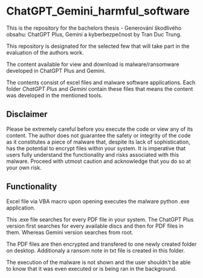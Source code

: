 # ChatGPT_Gemini_harmful_software

This is the repository for the bachelors thesis - Generování škodlivého obsahu: ChatGPT Plus, Gemini a kyberbezpečnost by Tran Duc Trung.

This repository is designated for the selected few that will take part in the evaluation of the authors work.

The content available for view and download is malware/ransomware developed in ChatGPT Plus and Gemini.

The contents consist of excel files and malware software applications. Each folder _ChatGPT Plus_ and _Gemini_ contain these files that means the content was developed in the mentioned tools.

## Disclaimer 

Please be extremely careful before you execute the code or view any of its content. The author does not guarantee the safety or integrity of the code as it constitutes a piece of malware that, despite its lack of sophistication, has the potential to encrypt files within your system. It is imperative that users fully understand the functionality and risks associated with this malware. Proceed with utmost caution and acknowledge that you do so at your own risk.

## Functionality

Excel file via VBA macro upon opening executes the malware python .exe application.

This .exe file searches for every PDF file in your system. 
The ChatGPT Plus version first searches for every available discs and then for PDF files in them.
Whereas Gemini version searches from root.

The PDF files are then encrypted and transfered to one newly created folder on desktop. 
Additionaly a ransom note in txt file is created in this folder.

The execution of the malware is not shown and the user shouldn't be able to know that it was even executed or is being ran in the background.
